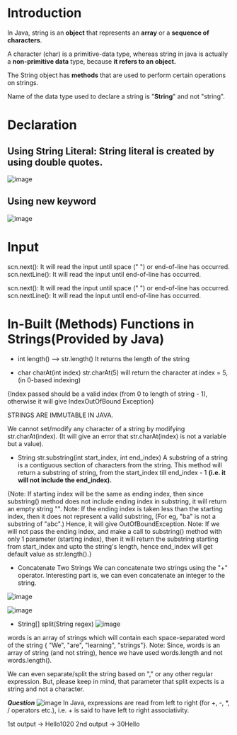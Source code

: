 # Introduction
In Java, string is an **object** that represents an **array** or a **sequence of characters**. 

A character (char) is a primitive-data type, 
whereas string in java is actually a **non-primitive data** type, because **it refers to an object.**

The String object has **methods** that are used to perform certain operations on strings.

Name of the data type used to declare a string is "**String**" and not "string".

# Declaration

## Using **String** **Literal**: String literal is created by using **double** **quotes**.

![image](https://user-images.githubusercontent.com/93143005/146854408-68509507-10d2-4b48-96a1-ad9e0ea7ac52.png)

## Using **new** keyword
![image](https://user-images.githubusercontent.com/93143005/146854514-ee8d0a75-dff8-4927-b441-5348c93842b0.png)

# Input
scn.next(): It will read the input until space (" ") or end-of-line has occurred.
scn.nextLine(): It will read the input until end-of-line has occurred.

scn.next(): It will read the input until space (" ") or end-of-line has occurred.
scn.nextLine(): It will read the input until end-of-line has occurred.

# In-Built (Methods) Functions in Strings(Provided by Java)
* int length() --> str.length()
It returns the length of the string

* char charAt(int index)
str.charAt(5) will return the character at index = 5, (in 0-based indexing)

{Index passed should be a valid index (from 0 to length of string - 1), otherwise it will give IndexOutOfBound Exception}

STRINGS ARE IMMUTABLE IN JAVA.

We cannot set/modify any character of a string by modifying str.charAt(index). 
(It will give an error that str.charAt(index) is not a variable but a value).

* String str.substring(int start_index, int end_index)
A substring of a string is a contiguous section of characters from the string.
This method will return a substring of string, from the start_index till end_index - 1 **(i.e. it will not include the end_index).**

{Note: If starting index will be the same as ending index, then since substring() method does not include ending index in substring, it will return an empty string "".
Note: If the ending index is taken less than the starting index, then it does not represent a valid substring, (For eg, "ba" is not a substring of "abc".) Hence, it will give OutOfBoundException.
Note: If we will not pass the ending index, and make a call to substring() method with only 1 parameter (starting index), then it will return the substring starting from start_index and upto the string's length, hence end_index will get default value as str.length().}

* Concatenate Two Strings
We can concatenate two strings using the "+" operator.
Interesting part is, we can even concatenate an integer to the string.

![image](https://user-images.githubusercontent.com/93143005/146860189-203d1b19-13b5-4406-acf8-b480b3ad8f87.png)

![image](https://user-images.githubusercontent.com/93143005/146860198-7fe20ad9-44dd-4363-b85f-0db94f2e6349.png)

* String[] split(String regex)
 ![image](https://user-images.githubusercontent.com/93143005/146860398-87cedee2-c8d5-4930-95ef-b0e51ce79e35.png)

words is an array of strings which will contain each space-separated word of the string { "We", "are", "learning", "strings"}.
Note: Since, words is an array of string (and not string), hence we have used words.length and not words.length().

We can even separate/split the string based on "," or any other regular expression. 
But, please keep in mind, that parameter that split expects is a string and not a character.


*********************************Question*********************************
![image](https://user-images.githubusercontent.com/93143005/146866388-9ef6fd66-f40f-43d8-8bff-959390c3fbce.png)
In Java, expressions are read from left to right (for +, -, *, / operators etc.), i.e. + is said to have left to right associativity.

1st output -> Hello1020
2nd output -> 30Hello





